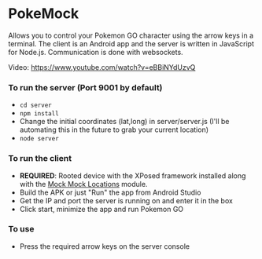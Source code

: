 # PokeMock

Allows you to control your Pokemon GO character using the arrow keys in a terminal. The client is an Android app and the server is written in JavaScript for Node.js. Communication is done with websockets.

Video: https://www.youtube.com/watch?v=eBBiNYdUzvQ

### To run the server (Port 9001 by default)
* `cd server`
* `npm install`
* Change the initial coordinates (lat,long) in server/server.js (I'll be automating this in the future to grab your current location)
* `node server`

### To run the client
* **REQUIRED**: Rooted device with the XPosed framework installed along with the [Mock Mock Locations](http://repo.xposed.info/module/com.brandonnalls.mockmocklocations) module.
* Build the APK or just "Run" the app from Android Studio
* Get the IP and port the server is running on and enter it in the box
* Click start, minimize the app and run Pokemon GO

### To use
* Press the required arrow keys on the server console
